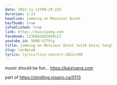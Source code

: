 ```yaml
---
date: 2022-11-11T08:29:23Z
duration: 1:23
headline: jamming on Monsieur Binot
hasThumb: true
isPublished: true
link: https://kaixiyang.com
facebook: 1236802083858123
youtube_id: 5KNB-V2T9lg
title: jamming on Monsieur Binot (with Kaixi Yang)
slug: lac8mrw8
lyrics: lyrics/tiny-concert-2021/n00
---
```

music should be fun… https://kaixiyang.com

part of https://strolling.rosano.ca/0113
